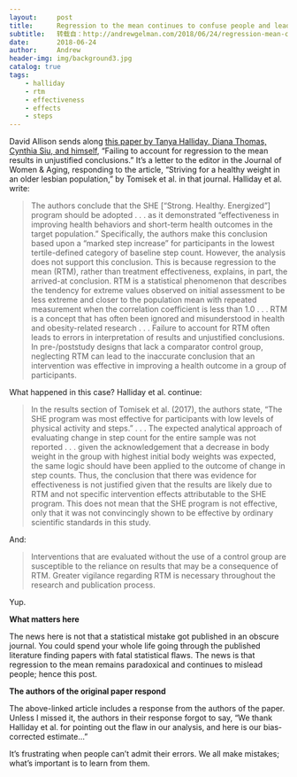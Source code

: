 ```yaml
---
layout:     post
title:      Regression to the mean continues to confuse people and lead to errors in published research
subtitle:   转载自：http://andrewgelman.com/2018/06/24/regression-mean-continues-confuse-people-lead-errors-published-research/
date:       2018-06-24
author:     Andrew
header-img: img/background3.jpg
catalog: true
tags:
    - halliday
    - rtm
    - effectiveness
    - effects
    - steps
---
```




David Allison sends along [this paper by Tanya Halliday, Diana Thomas, Cynthia Siu, and himself](http://andrewgelman.com/wp-content/uploads/2018/06/RTM-Tomasik-08952841.2017.1407575.pdf), “Failing to account for regression to the mean results in unjustified conclusions.” It’s a letter to the editor in the Journal of Women & Aging, responding to the article, “Striving for a healthy weight in an older lesbian population,” by Tomisek et al. in that journal. Halliday et al. write:

> The authors conclude that the SHE [“Strong. Healthy. Energized”] program should be adopted . . . as it demonstrated “effectiveness in improving health behaviors and short-term health outcomes in the target population.” Specifically, the authors make this conclusion based upon a “marked step increase” for participants in the lowest tertile-defined category of baseline step count. However, the analysis does not support this conclusion. This is because regression to the mean (RTM), rather than treatment effectiveness, explains, in part, the arrived-at conclusion.
RTM is a statistical phenomenon that describes the tendency for extreme values observed on initial assessment to be less extreme and closer to the population mean with repeated measurement when the correlation coefficient is less than 1.0 . . . RTM is a concept that has often been ignored and misunderstood in health and obesity-related research . . . Failure to account for RTM often leads to errors in interpretation of results and unjustified conclusions. In pre-/poststudy designs that lack a comparator control group, neglecting RTM can lead to the inaccurate conclusion that an intervention was effective in improving a health outcome in a group of participants.

What happened in this case? Halliday et al. continue:

> In the results section of Tomisek et al. (2017), the authors state, “The SHE program was most effective for participants with low levels of physical activity and steps.” . . . The expected analytical approach of evaluating change in step count for the entire sample was not reported . . . given the acknowledgement that a decrease in body weight in the group with highest initial body weights was expected, the same logic should have been applied to the outcome of change in step counts. Thus, the conclusion that there was evidence for effectiveness is not justified given that the results are likely due to RTM and not specific intervention effects attributable to the SHE program. This does not mean that the SHE program is not effective, only that it was not convincingly shown to be effective by ordinary scientific standards in this study.

And:

> Interventions that are evaluated without the use of a control group are susceptible to the reliance on results that may be a consequence of RTM. Greater vigilance regarding RTM is necessary throughout the research and publication process.

Yup.

**What matters here**

The news here is not that a statistical mistake got published in an obscure journal. You could spend your whole life going through the published literature finding papers with fatal statistical flaws. The news is that regression to the mean remains paradoxical and continues to mislead people; hence this post.

**The authors of the original paper respond**

The above-linked article includes a response from the authors of the paper. Unless I missed it, the authors in their response forgot to say, “We thank Halliday et al. for pointing out the flaw in our analysis, and here is our bias-corrected estimate…”

It’s frustrating when people can’t admit their errors. We all make mistakes; what’s important is to learn from them.


